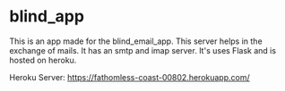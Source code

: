# blind_app
This is an app made for the blind_email_app. This server helps in the exchange of mails. It has an smtp and imap server. It's uses Flask and is hosted on heroku.

Heroku Server: https://fathomless-coast-00802.herokuapp.com/

